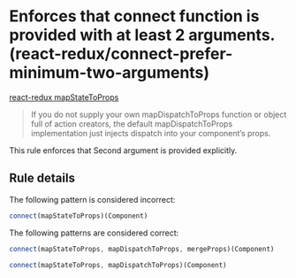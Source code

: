 #  Enforces that connect function is provided with at least 2 arguments. (react-redux/connect-prefer-minimum-two-arguments)

[react-redux mapStateToProps](https://github.com/reactjs/react-redux/blob/master/docs/api.md#connectmapstatetoprops-mapdispatchtoprops-mergeprops-options)

> If you do not supply your own mapDispatchToProps function or object full of action creators, the default mapDispatchToProps implementation just injects dispatch into your component’s props.

This rule enforces that Second argument is provided explicitly.

## Rule details

The following pattern is considered incorrect:

```js
connect(mapStateToProps)(Component)
```

The following patterns are considered correct:

```js
connect(mapStateToProps, mapDispatchToProps, mergeProps)(Component)
```

```js
connect(mapStateToProps, mapDispatchToProps)(Component)
```
